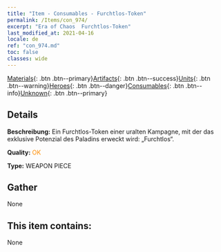 ```yaml
---
title: "Item - Consumables - Furchtlos-Token"
permalink: /Items/con_974/
excerpt: "Era of Chaos  Furchtlos-Token"
last_modified_at: 2021-04-16
locale: de
ref: "con_974.md"
toc: false
classes: wide
---
```

 [Materials](/de/Items/){: .btn .btn--primary}[Artifacts](/de/Items/Artifacts/){: .btn .btn--success}[Units](/de/Items/Units/){: .btn .btn--warning}[Heroes](/de/Items/Heroes/){: .btn .btn--danger}[Consumables](/de/Items/Consumables/){: .btn .btn--info}[Unknown](/de/Items/Unknown/){: .btn .btn--primary}

## Details
 **Beschreibung:** Ein Furchtlos-Token einer uralten Kampagne, mit der das exklusive Potenzial des Paladins erweckt wird: „Furchtlos“.

 **Quality:** <span style="color: #FF8C00">OK</span>

 **Type:** WEAPON PIECE

## Gather

  None

## This item contains:

  None

